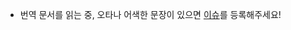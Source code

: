 - 번역 문서를 읽는 중, 오타나 어색한 문장이 있으면 [이슈](https://github.com/FEDevelopers/tech.description/issues)를 등록해주세요!
